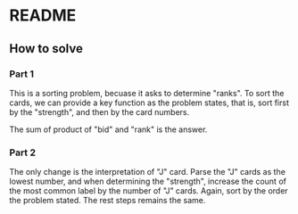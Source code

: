 # README

## How to solve

### Part 1

This is a sorting problem, becuase it asks to determine "ranks".
To sort the cards, we can provide a key function as the problem states, that is, sort first by the "strength", and then by the card numbers.

The sum of product of "bid" and "rank" is the answer.

### Part 2

The only change is the interpretation of "J" card.
Parse the "J" cards as the lowest number, and when determining the "strength", increase the count of the most common label by the number of "J" cards.
Again, sort by the order the problem stated.
The rest steps remains the same.
